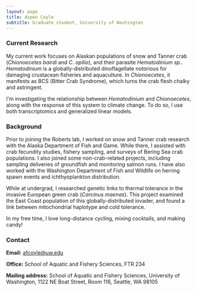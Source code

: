 ```yaml
---
layout: page
title: Aspen Coyle
subtitle: Graduate student, University of Washington
---
```

### Current Research 

My current work focuses on Alaskan populations of snow and Tanner crab (*Chionoecetes bairdi* and *C. opilio*), and their parasite *Hematodinium sp.*. *Hematodinium* is a globally-distributed dinoflagellate notorious for damaging crustacean fisheries and aquaculture. In *Chionoecetes*, it manifests as BCS (Bitter Crab Syndrome), which turns the crab flesh chalky and astringent.

I'm investigating the relationship between *Hematodinium* and *Chionoecetes*, along with the response of this system to climate change. To do so, I use both transcriptomics and generalized linear models.

### Background

Prior to joining the Roberts lab, I worked on snow and Tanner crab research with the Alaska Department of Fish and Game. While there, I assisted with crab fecundity studies, fishery sampling, and surveys of Bering Sea crab populations. I also joined some non-crab-related projects, including sampling deliveries of groundfish and monitoring salmon runs. I have also worked with the Washington Department of Fish and Wildlife on herring spawn events and ichthyoplankton distribution.

While at undergrad, I researched genetic links to thermal tolerance in the invasive European green crab (*Carcinus maenas*). This project examined the East Coast population of this globally-distributed invader, and found a link between mitochondrial haplotype and cold tolerance. 

In my free time, I love long-distance cycling, mixing cocktails, and making candy!

### Contact
 **Email:** [afcoyle@uw.edu](mailto:afcoyle@uw.edu)

 **Office:** School of Aquatic and Fishery Sciences, FTR 234  
 
 **Mailing address:** School of Aquatic and Fishery Sciences, University of Washington, 1122 NE Boat Street, Room 116, Seattle, WA 98105